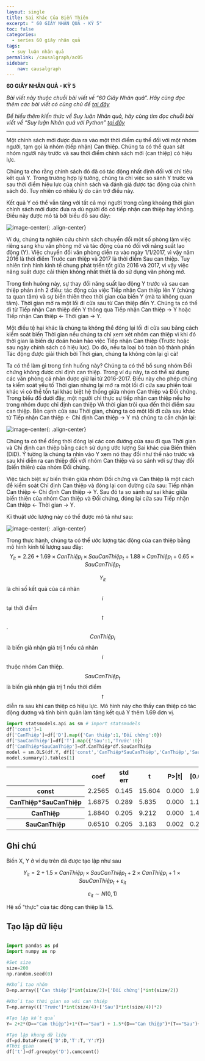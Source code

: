 ```yaml
---
layout: single
title: Sai Khác Của Biến Thiên
excerpt: " 60 GIÂY NHÂN QUẢ - KỲ 5"
toc: false
categories:
  - series 60 giây nhân quả
tags:
  - suy luận nhân quả
permalink: /causalgraph/ac05
sidebar:
    nav: causalgraph
---
```


**60 GIÂY NHÂN QUẢ - KỲ 5**

*Bài viết này thuộc chuỗi bài viết về “60 Giây Nhân quả”. Hãy cùng đọc thêm các bài viết có cùng chủ đề [tại đây](http://kinhtehocvohai.com/causalgraph/)*

*Để hiểu thêm kiến thức về Suy luận Nhân quả, hãy cùng tìm đọc chuỗi bài viết về “Suy luận Nhân quả với Python” [tại đây](http://kinhtehocvohai.com/pythoncausal/)*


-------


Một chính sách mới được đưa ra vào một thời điểm cụ thể đối với một nhóm người, tạm gọi là nhóm (tiếp nhận) Can thiệp. Chúng ta có thể quan sát nhóm người này trước và sau thời điểm chính sách mới (can thiệp) có hiệu lực.

Chúng ta cho rằng chính sách đó đã có tác động nhất định đối với chỉ tiêu kết quả Y. Trong trường hợp lý tưởng, chúng ta chỉ việc so sánh Y trước và sau thời điểm hiệu lực của chính sách và đánh giá được tác động của chính sách đó. Tuy nhiên có nhiều lý do cản trở điều này.

Kết quả Y có thể vẫn tăng với tất cả mọi người trong cùng khoảng thời gian chính sách mới được đưa ra dù người đó có tiếp nhận can thiệp hay không. Điều này được mô tả bởi biều đồ sau đây:




![image-center](/assets/images/animatedcausality/ac05/output_4_0.svg){: .align-center}


Ví dụ, chúng ta nghiên cứu chính sách chuyển đổi một số phòng làm việc riêng sang khu văn phòng mở và tác động của nó đối với năng suất lao động (Y). Việc chuyển đổi văn phòng diễn ra vào ngày 1/1/2017, vì vậy năm 2016 là thời điểm Trước can thiệp và 2017 là thời điểm Sau can thiệp. Tuy nhiên tình hình kinh tế chung phát triển tốt giữa 2016 và 2017, vì vậy việc năng suất được cải thiện không nhất thiết là do sử dụng văn phòng mở.

Trong tình huông này, sự thay đổi năng suất lao động Y trước và sau can thiệp phản ánh 2 điều: tác động của việc Tiếp nhận Can thiệp lên Y (chúng ta quan tâm) và sự biến thiên theo thời gian của biến Y (mà ta không quan tâm). Thời gian mở ra một lối đi cửa sau từ Can thiệp đến Y. Chúng ta có thể đi từ Tiếp nhận Can thiệp đến Y thông qua Tiếp nhận Can thiệp → Y hoặc Tiếp nhận Can thiệp ← Thời gian → Y.

Một điều tệ hại khác là chúng ta không thể đóng lại lối đi cửa sau bằng cách kiểm soát biến Thời gian nếu chúng ta chỉ xem xét nhóm can thiệp vì khi đó thời gian là biến  dự đoán hoàn hảo việc Tiếp nhận Can thiệp (Trước hoặc sau ngày chính sách có hiệu lực). Do đó, nếu ta loại bỏ toàn bộ thành phần Tác động được giải thích bởi Thời gian, chúng ta không còn lại gì cả!

Ta có thể làm gì trong tình huống này? Chúng ta có thể bổ sung nhóm Đối chứng không được chỉ định can thiệp. Trong ví dụ này, ta có thể sử dụng các văn phòng cá nhân được giữ lại từ 2016-2017. Điều này cho phép chúng ta kiểm soát yếu tố Thời gian nhưng lại mở ra một lối đi cửa sau phiền toái khác vì có thể tồn tại khác biệt hệ thống giữa nhóm Can thiệp và Đối chứng. Trong biểu đồ dưới đây, một người chỉ thực sự tiếp nhận can thiệp nếu họ trong nhóm được chỉ định can thiệp VÀ thời gian trôi qua đến thời điểm sau can thiệp. Bên cạnh cửa sau Thời gian, chúng ta có một lối đi cửa sau khác  từ Tiếp nhận Can thiệp ← Chỉ định Can thiệp → Y mà chúng ta cần chặn lại:





![image-center](/assets/images/animatedcausality/ac05/output_6_0.svg){: .align-center}




Chúng ta có thể đồng thời đóng lại các con đường cửa sau đi qua Thời gian và Chỉ định can thiệp bằng cách sử dụng ước lượng Sai khác của Biến thiên (DiD). Ý tưởng là chúng ta nhìn vào Y xem nó thay đổi như thế nào trước và sau khi diễn ra can thiệp đối với nhóm Can thiệp và so sánh với sự thay đổi (biến thiên) của nhóm Đối chứng.

Việc tách biệt sự biến thiên giữa nhóm Đối chứng và Can thiệp là một cách để kiểm soát Chỉ định Can thiệp và đóng lại con đường cửa sau: Tiếp nhận Can thiệp ← Chỉ định Can thiệp → Y. Sau đó ta so sánh sự sai khác giữa biến thiên của nhóm Can thiệp và Đối chứng, đóng lại cửa sau Tiếp nhận Can thiệp ← Thời gian → Y.

Kĩ thuật ước lượng này có thể được mô tả như sau:

![image-center](/assets/images/animatedcausality/ac05/IV.gif){: .align-center}

Trong thực hành, chúng ta có thể ước lượng tác động của can thiệp bằng mô hình kinh tế lượng sau đây:
$$Y_{it}=2.26+1.69 \times CanThiệp_i \times SauCanThiệp_t+ 1.88\times CanThiệp_i+0.65 \times SauCanThiệp_t$$

$$Y_{it}$$ là chỉ số kết quả của cá nhân $$i$$ tại thời điểm $$t$$. $$CanThiệp_i$$ là biến giả nhận giá trị 1 nếu cá nhân $$i$$ thuộc nhóm Can thiệp. $$SauCanThiệp_t$$ là biến giả nhận giá trị 1 nếu thời điểm $$t$$ diễn ra sau khi can thiệp có hiệu lực. Mô hình này cho thấy can thiệp có tác động dương và tính bình quân làm tăng kết quả Y thêm 1.69 đơn vị. 



```python
import statsmodels.api as sm # import statsmodels 
df['const']=1
df['CanThiệp']=df['D'].map({'Can thiệp':1,'Đối chứng':0})
df['SauCanThiệp']=df['T'].map({'Sau':1,'Trước':0})
df['CanThiệp*SauCanThiệp']=df.CanThiệp*df.SauCanThiệp
model = sm.OLS(df.Y, df[['const','CanThiệp*SauCanThiệp','CanThiệp','SauCanThiệp']]).fit()
model.summary().tables[1]
```




<table class="simpletable">
<tr>
            <td></td>              <th>coef</th>     <th>std err</th>      <th>t</th>      <th>P>|t|</th>  <th>[0.025</th>    <th>0.975]</th>  
</tr>
<tr>
  <th>const</th>                <td>    2.2565</td> <td>    0.145</td> <td>   15.604</td> <td> 0.000</td> <td>    1.971</td> <td>    2.542</td>
</tr>
<tr>
  <th>CanThiệp*SauCanThiệp</th> <td>    1.6875</td> <td>    0.289</td> <td>    5.835</td> <td> 0.000</td> <td>    1.117</td> <td>    2.258</td>
</tr>
<tr>
  <th>CanThiệp</th>             <td>    1.8840</td> <td>    0.205</td> <td>    9.212</td> <td> 0.000</td> <td>    1.481</td> <td>    2.287</td>
</tr>
<tr>
  <th>SauCanThiệp</th>          <td>    0.6510</td> <td>    0.205</td> <td>    3.183</td> <td> 0.002</td> <td>    0.248</td> <td>    1.054</td>
</tr>
</table>



## Ghi chú
Biến X, Y ở ví dụ trên đã được tạo lập như sau 

$$Y_{it}=2+1.5 \times CanThiệp_i \times SauCanThiệp_t + 2\times CanThiệp_i+1 \times SauCanThiệp_t+ \varepsilon_{it}$$

$$ \varepsilon_{it} \sim N(0,1)$$

Hệ số "thực" của tác động can thiệp là 1.5.



## Tạo lập dữ liệu


```python

import pandas as pd
import numpy as np

#Set size
size=200
np.random.seed(0)

#Khởi tạo nhóm
D=np.array(['Can thiệp']*int(size/2)+['Đối chứng']*int(size/2))

#Khởi tạo thời gian so với can thiệp
T=np.array((['Trước']*int(size/4)+['Sau']*int(size/4))*2)

#Tạo lập kết quả
Y= 2+2*(D=="Can thiệp")+1*(T=="Sau") + 1.5*(D=="Can thiệp")*(T=="Sau")+np.random.normal(0,1,size)

#Tạo lập khung dữ liệu
df=pd.DataFrame({'D':D,'T':T,'Y':Y})
#Thời gian
df['t']=df.groupby('D').cumcount()


```
